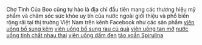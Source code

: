 Chợ Tình Của Boo cũng tự hào là địa chỉ đầu tiên mang các thương hiệu mỹ phẩm và chăm sóc sức khỏe uy tín của nước ngoài giới thiệu và phổ biến rộng rãi tại thị trường Việt Nam trên kênh Facebook như các sản phẩm <a href="http://chotinhcuaboo.com/dinh-duong-suc-khoe/thuc-pham-bo-sung/vien-uong-bo-sung-kem-dhc.html">viên uống bổ sung kẽm</a>
<a href="http://chotinhcuaboo.com/dinh-duong-suc-khoe/thuc-pham-bo-sung/vien-uong-bo-sung-rau-cu-qua-dhc.html">viên uống bổ sung rau củ quả</a>
<a href="http://chotinhcuaboo.com/dinh-duong-suc-khoe/giam-can-detox/vien-uong-tan-mo-dhc-lean-body-mass.html">viên uống tan mỡ</a>
<a href="http://chotinhcuaboo.com/dinh-duong-suc-khoe/thuc-pham-bo-sung/nuoc-uong-tinh-chat-nhau-thai-drselect-placenta-300000mg.html">nước uống tinh chất nhau thai</a>
<a href="http://chotinhcuaboo.com/dinh-duong-suc-khoe/giam-can-detox/vien-uong-dam-den-orihiro-giam-can-nhanh.html">viên uống dấm đen</a>
<a href="http://chotinhcuaboo.com/dinh-duong-suc-khoe/thuc-pham-bo-sung/tinh-chat-tao-xoan-spirulina-extract-gold-10000mg.html"> tảo xoắn Spirulina</a>
